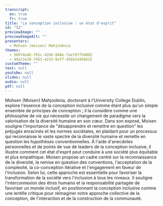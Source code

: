 ```yaml
---
transcript:
  en: true
  fr: true
title: "La conception inclusive : un état d'esprit"
id: "32"
previewImage: ""
previewImageAlt: ""
presenters:
  - Mohsen (moisen) Mahjoobnia
themes:
  - 50974e4b-f81c-42b6-848e-faefdff5d892
  - 49e72e28-7453-4233-8aff-456b3a956615
customTheme: ""
text: null
youtube: null
slides: null
audio: null
pdf: null
---
```

Mohsen (Moisen) Mahjoobnia, doctorant à l'University College Dublin, explore l'essence de la conception inclusive comme étant plus qu'un simple ensemble de principes de conception ; il la considère comme une philosophie de vie qui nécessite un changement de paradigme vers la valorisation de la diversité humaine en son cœur. Dans son exposé, Moisen souligne l'importance de "désapprendre et remettre en question" les préjugés enracinés et les normes sociétales, en plaidant pour un processus qui reconnaisse le vaste spectre de la diversité humaine et remette en question les hypothèses conventionnelles. À l'aide d'anecdotes personnelles et de points de vue de leaders de la conception inclusive, il illustre comment cet état d'esprit peut conduire à une société plus équitable et plus empathique. Moisen propose un cadre centré sur la reconnaissance de la diversité, la remise en question des conventions, l'acceptation de la complexité, la co-conception itérative et l'engagement en faveur de l'inclusion. Selon lui, cette approche est essentielle pour favoriser la transformation de la société vers l'inclusion à tous les niveaux. Il souligne l'interconnexion des êtres humains et la responsabilité partagée de favoriser un monde inclusif, en positionnant la conception inclusive comme une lentille critique pour réimaginer notre approche collective de la conception, de l'interaction et de la construction de la communauté.
